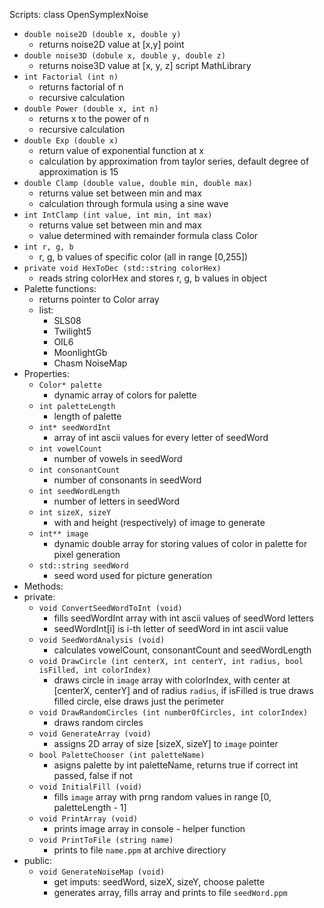 Scripts:
class OpenSymplexNoise
-  `double noise2D (double x, double y)`
	- returns noise2D value at [x,y] point
- `double noise3D (dobule x, double y, double z)`
	- returns noise3D value at [x, y, z]
script MathLibrary
- `int Factorial (int n)`
	- returns factorial of n
	- recursive calculation
- `double Power (double x, int n)`
	- returns x to the power of n
	- recursive calculation
- `double Exp (double x)`
	- return value of exponential function at x
	- calculation by approximation from taylor series, default degree of approximation is 15
- `double Clamp (double value, double min, double max)`
	- returns value set between min and max
	- calculation through formula using a sine wave
- `int IntClamp (int value, int min, int max)`
	- returns value set between min and max
	- value determined with remainder formula
class Color
- `int r, g, b`
	- r, g, b values of specific color (all in range [0,255])
- `private void HexToDec (std::string colorHex)`
	- reads string colorHex and stores r, g, b values in object
- Palette functions:
	- returns pointer to Color array
	- list:
		- SLS08
		- Twilight5
		- OIL6
		- MoonlightGb
		- Chasm
NoiseMap
- Properties:
	- `Color* palette`
		- dynamic array of colors for palette
	- `int paletteLength`
		- length of palette
	- `int* seedWordInt`
		- array of int ascii values for every letter of seedWord
	- `int vowelCount`
		- number of vowels in seedWord
	- `int consonantCount`
		- number of consonants in seedWord
	- `int seedWordLength`
		- number of letters in seedWord
	- `int sizeX, sizeY`
		- with and height (respectively) of image to generate
	- `int** image`
		- dynamic double array for storing values of color in palette for pixel generation
	- `std::string seedWord`
		- seed word used for picture generation
- Methods:
- private:
	- `void ConvertSeedWordToInt (void)`
		- fills seedWordInt array with int ascii values of seedWord letters
		- seedWordInt[i] is i-th letter of seedWord in int ascii value
	- `void SeedWordAnalysis (void)`
		- calculates vowelCount, consonantCount and seedWordLength
	- `void DrawCircle (int centerX, int centerY, int radius, bool isFilled, int colorIndex)`
		- draws circle in `image` array with colorIndex, with center at [centerX, centerY] and of radius `radius`, if isFilled is true draws filled circle, else draws just the perimeter
	- `void DrawRandomCircles (int numberOfCircles, int colorIndex)`
		- draws random circles
	- `void GenerateArray (void)`
		- assigns 2D array of size [sizeX, sizeY] to `image` pointer
	- `bool PaletteChooser (int paletteName)`
		- asigns palette by int paletteName, returns true if correct int passed, false if not
	- `void InitialFill (void)`
		- fills `image` array with prng random values in range [0, paletteLength - 1]
	- `void PrintArray (void)`
		- prints image array in console - helper function
	- `void PrintToFile (string name)`
		- prints to file `name.ppm` at archive directiory
- public:
	- `void GenerateNoiseMap (void)`
		- get imputs: seedWord, sizeX, sizeY, choose palette
		- generates array, fills array and prints to file `seedWord.ppm` 